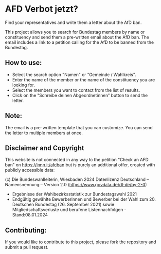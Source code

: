 # AFD Verbot jetzt?

Find your representatives and write them a letter about the AfD ban.

This project allows you to search for Bundestag members by name or constituency and send them a pre-written email about the AfD ban. The email includes a link to a petition calling for the AfD to be banned from the Bundestag.

## How to use:

- Select the search option "Namen" or "Gemeinde / Wahlkreis".
- Enter the name of the member or the name of the constituency you are looking for.
- Select the members you want to contact from the list of results.
- Click on the "Schreibe deinen Abgeordnetinnen" button to send the letter.

## Note:

The email is a pre-written template that you can customize.
You can send the letter to multiple members at once.

## Disclaimer and Copyright

This website is not connected in any way to the petition "Check an AFD ban" on https://innn.it/afdban but is purely an additional offer, created with publicly accessible data:

(c) Die Bundeswahlleiterin, Wiesbaden 2024 Datenlizenz Deutschland – Namensnennung – Version 2.0 (https://www.govdata.de/dl-de/by-2-0)

- Ergebnisse der Wahlbezirksstatistik zur Bundestagswahl 2021
- Endgültig gewählte Bewerberinnen und Bewerber bei der Wahl zum 20. Deutschen Bundestag (26. September 2021) sowie Mitgliedschaftsverluste und berufene Listennachfolgen - Stand:08.01.2024

## Contributing:

If you would like to contribute to this project, please fork the repository and submit a pull request.
